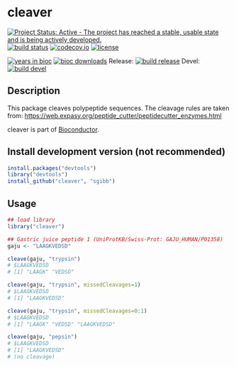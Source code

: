 # cleaver

<!-- badges: start -->
[![Project Status: Active - The project has reached a stable, usable state and is being actively developed.](https://www.repostatus.org/badges/latest/active.svg)](https://www.repostatus.org/#active)
[![build status](https://github.com/sgibb/cleaver/workflows/R-CMD-check-bioc/badge.svg)](https://github.com/sgibb/cleaver/actions)
[![codecov.io](https://img.shields.io/codecov/c/github/sgibb/cleaver.svg?branch=master)](https://codecov.io/github/sgibb/cleaver/?branch=master)
[![license](https://img.shields.io/badge/license-GPL%20%28%3E=%203%29-brightgreen.svg?style=flat)](https://www.gnu.org/licenses/gpl-3.0.html)

[![years in bioc](https://bioconductor.org/shields/years-in-bioc/cleaver.svg)](https://bioconductor.org/packages/release/bioc/html/cleaver.html)
[![bioc downloads](https://bioconductor.org/shields/downloads/cleaver.svg)](https://bioconductor.org/packages/stats/bioc/cleaver/)
Release: [![build release](https://bioconductor.org/shields/build/release/bioc/cleaver.svg)](https://bioconductor.org/checkResults/release/bioc-LATEST/cleaver/)
Devel: [![build devel](https://bioconductor.org/shields/build/devel/bioc/cleaver.svg)](https://bioconductor.org/checkResults/devel/bioc-LATEST/cleaver/)
<!-- badges: end -->

## Description

This package cleaves polypeptide sequences. The
cleavage rules are taken from:
https://web.expasy.org/peptide_cutter/peptidecutter_enzymes.html

cleaver is part of [Bioconductor](https://bioconductor.org/packages/release/bioc/html/cleaver.html).

## Install development version (not recommended)

```r
install.packages("devtools")
library("devtools")
install_github("cleaver", "sgibb")
```

## Usage

```r
## load library
library("cleaver")

## Gastric juice peptide 1 (UniProtKB/Swiss-Prot: GAJU_HUMAN/P01358)
gaju <- "LAAGKVEDSD"

cleave(gaju, "trypsin")
# $LAAGKVEDSD
# [1] "LAAGK" "VEDSD"

cleave(gaju, "trypsin", missedCleavages=1)
# $LAAGKVEDSD
# [1] "LAAGKVEDSD"

cleave(gaju, "trypsin", missedCleavages=0:1)
# $LAAGKVEDSD
# [1] "LAAGK" "VEDSD" "LAAGKVEDSD"

cleave(gaju, "pepsin")
# $LAAGKVEDSD
# [1] "LAAGKVEDSD"
# (no cleavage)
```

